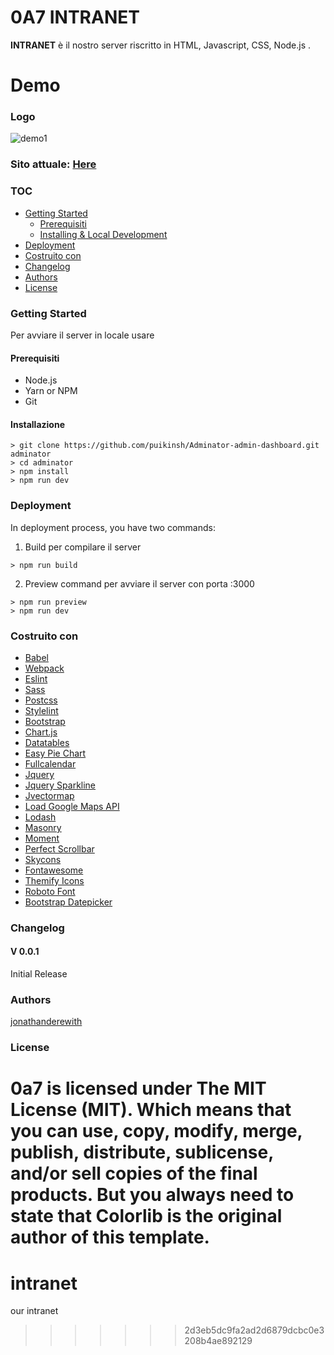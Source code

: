 # 0A7 INTRANET
**INTRANET** è il nostro server riscritto in HTML, Javascript, CSS, Node.js .

# Demo

### Logo

![demo1](https://image.ibb.co/f8wgOb/logo.png)

### Sito attuale: [Here](https://link.com)

### TOC
- [Getting Started](#getting-started)
  - [Prerequisiti](#prerequisiti)
  - [Installing & Local Development](#installazione)
- [Deployment](#deployment)
- [Costruito con](#costruito-con)
- [Changelog](#changelog)
- [Authors](#authors)
- [License](#license)


### Getting Started
Per avviare il server in locale usare 


#### Prerequisiti
  - Node.js
  - Yarn or NPM
  - Git

#### Installazione

```
> git clone https://github.com/puikinsh/Adminator-admin-dashboard.git adminator
> cd adminator
> npm install
> npm run dev
```


### Deployment
In deployment process, you have two commands:

1. Build 
per compilare il server
```
> npm run build
```

2. Preview command
per avviare il server con porta :3000
```
> npm run preview
> npm run dev 
```

### Costruito con
- [Babel](https://babeljs.io/)
- [Webpack](https://webpack.js.org/)
- [Eslint](https://eslint.org/)
- [Sass](http://sass-lang.com/)
- [Postcss](http://postcss.org/)
- [Stylelint](https://stylelint.io/)
- [Bootstrap](http://getbootstrap.com/)
- [Chart.js](http://www.chartjs.org/)
- [Datatables](https://datatables.net/)
- [Easy Pie Chart](http://rendro.github.io/easy-pie-chart/)
- [Fullcalendar](https://fullcalendar.io/)
- [Jquery](https://jquery.com/)
- [Jquery Sparkline](https://omnipotent.net/jquery.sparkline/)
- [Jvectormap](http://jvectormap.com/)
- [Load Google Maps API](https://github.com/yuanqing/load-google-maps-api)
- [Lodash](https://lodash.com/)
- [Masonry](https://masonry.desandro.com/)
- [Moment](https://momentjs.com/)
- [Perfect Scrollbar](https://github.com/utatti/perfect-scrollbar)
- [Skycons](https://darkskyapp.github.io/skycons/)
- [Fontawesome](http://fontawesome.io/)
- [Themify Icons](https://themify.me/themify-icons)
- [Roboto Font](https://fonts.google.com/specimen/Roboto)
- [Bootstrap Datepicker](https://bootstrap-datepicker.readthedocs.io/en/latest/)

### Changelog
#### V 0.0.1
Initial Release

### Authors
[jonathanderewith](http://twitter.com/jon.derewith)
### License

0a7 is licensed under The MIT License (MIT). Which means that you can use, copy, modify, merge, publish, distribute, sublicense, and/or sell copies of the final products. But you always need to state that Colorlib is the original author of this template.
=======
# intranet
our intranet 
>>>>>>> 2d3eb5dc9fa2ad2d6879dcbc0e3208b4ae892129
